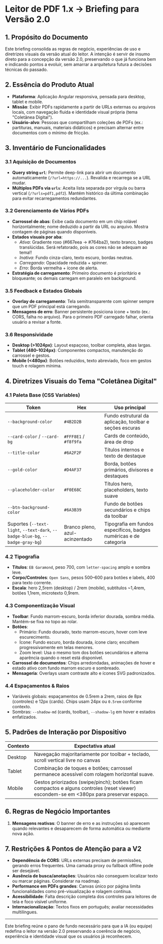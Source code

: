 # Leitor de PDF 1.x &rarr; Briefing para Versão 2.0

## 1. Propósito do Documento
Este briefing consolida as regras de negócio, experiências de uso e diretrizes visuais da versão atual do leitor. A intenção é servir de insumo direto para a concepção da versão 2.0, preservando o que já funciona bem e indicando pontos a evoluir, sem amarrar a arquitetura futura a decisões técnicas do passado.

## 2. Essência do Produto Atual
- **Plataforma**: Aplicação Angular responsiva, pensada para desktop, tablet e mobile.
- **Missão**: Exibir PDFs rapidamente a partir de URLs externas ou arquivos locais, com navegação fluida e identidade visual própria (tema "Coletânea Digital").
- **Usuário-alvo**: Pessoas que compartilham coleções de PDFs (ex.: partituras, manuais, materiais didáticos) e precisam alternar entre documentos com o mínimo de fricção.

## 3. Inventário de Funcionalidades
### 3.1 Aquisição de Documentos
- **Query string `url`**: Permite deep-link para abrir um documento automaticamente (`/?url=https://...`). Revalida e recarrega se a URL mudar.
- **Múltiplos PDFs via `urls`**: Aceita lista separada por vírgula ou barra vertical (`/?urls=pdf1,pdf2`). Mantém histórico da última combinação para evitar recarregamentos redundantes.

### 3.2 Gerenciamento de Vários PDFs
- **Carrossel de abas**: Exibe cada documento em um chip rolável horizontalmente; nome deduzido a partir da URL ou arquivo. Mostra contagem de páginas quando disponíveis.
- **Estados visuais por aba**:
  - *Ativa*: Gradiente roxo (#667eea &rarr; #764ba2), texto branco, badges translúcidas. Será refatorado, pois as cores não se adequam ao tema!!
  - *Inativa*: Fundo cinza-claro, texto escuro, bordas neutras.
  - *Carregando*: Opacidade reduzida + spinner.
  - *Erro*: Borda vermelha + ícone de alerta.
- **Estratégia de carregamento**: Primeiro documento é prioritário e bloqueante; os demais carregam em paralelo em background.

### 3.5 Feedback e Estados Globais
- **Overlay de carregamento**: Tela semitransparente com spinner sempre que um PDF principal está carregando.
- **Mensagens de erro**: Banner persistente posiciona ícone + texto (ex.: CORS, falha no arquivo). Para o primeiro PDF carregado falhar, orienta usuário a revisar a fonte.

### 3.6 Responsividade
- **Desktop (>1024px)**: Layout espaçoso, toolbar completa, abas largas.
- **Tablet (480–1024px)**: Componentes compactos, manutenção do carrossel e gestos.
- **Mobile (<480px)**: Botões reduzidos, texto abreviado, foco em gestos touch e rolagem mínima.

## 4. Diretrizes Visuais do Tema "Coletânea Digital"
### 4.1 Paleta Base (CSS Variables)
| Token | Hex | Uso principal |
|-------|-----|---------------|
| `--background-color` | `#4B2D2B` | Fundo estrutural da aplicação, toolbar e seções escuras |
| `--card-color` / `--card-bg` | `#FFF8E1` / `#f8f9fa` | Cards de conteúdo, área de drop |
| `--title-color` | `#6A2F2F` | Títulos internos e texto de destaque |
| `--gold-color` | `#D4AF37` | Borda, botões primários, divisores e destaques |
| `--placeholder-color` | `#F0E68C` | Títulos hero, placeholders, texto suave |
| `--btn-background-color` | `#6A3B39` | Fundo de botões secundários e chips da toolbar |
| Suportes (`--text-light`, `--text-dark`, `--badge-blue-bg`, `--badge-gray-bg`) | Branco pleno, azul-acinzentado | Tipografia em fundos específicos, badges numéricas e de categoria |

### 4.2 Tipografia
- **Títulos**: `EB Garamond`, peso 700, com `letter-spacing` amplo e sombra leve.
- **Corpo/Controles**: `Open Sans`, pesos 500–600 para botões e labels, 400 para texto corrente.
- **Escala**: hero 2,5rem (desktop) / 2rem (mobile), subtítulos ~1,4rem, botões 1,1rem, microtexto 0,9rem.

### 4.3 Componentização Visual
- **Toolbar**: Fundo marrom-escuro, borda inferior dourada, sombra média. Mantém-se fixa no topo ao rolar.
- **Botões**:
  - Primário: Fundo dourado, texto marrom-escuro, hover com leve escurecimento.
  - Ícone: Fundo escuro, borda dourada, ícone claro; encolhem progressivamente em telas menores.
  - Zoom level: Usa o mesmo tom dos botões secundários e alterna aparência quando o reset está disponível.
- **Carrossel de documentos**: Chips arredondadas, animações de hover e estado ativo com fundo marrom escuro e sombreado.
- **Mensageria**: Overlays usam contraste alto e ícones SVG padronizados.

### 4.4 Espaçamentos & Raios
- Variáveis globais: espaçamentos de 0.5rem a 2rem, raios de 8px (controles) e 12px (cards). Chips usam 24px ou `0.5rem` conforme contexto.
- Sombras: `--shadow-md` (cards, toolbar), `--shadow-lg` em hover e estados enfatizados.

## 5. Padrões de Interação por Dispositivo
| Contexto | Expectativa atual |
|----------|------------------|
| Desktop | Navegação majoritariamente por toolbar + teclado, scroll vertical livre no canvas |
| Tablet | Combinação de toques e botões; carrossel permanece acessível com rolagem horizontal suave. |
| Mobile | Gestos priorizados (swipe/pinch); botões ficam compactos e alguns controles (reset viewer) escondem-se em <380px para preservar espaço. |

## 6. Regras de Negócio Importantes
1. **Mensagens reativas**: O banner de erro e as instruções só aparecem quando relevantes e desaparecem de forma automática ou mediante nova ação.

## 7. Restrições & Pontos de Atenção para a V2
- **Dependência de CORS**: URLs externas precisam de permissões, gerando erros frequentes. Uma camada proxy ou fallback offline pode ser desejável.
- **Ausência de busca/anotações**: Usuários não conseguem localizar texto ou marcar páginas. Considerar na roadmap.
- **Performance em PDFs grandes**: Canvas único por página limita funcionalidades como pré-visualização e rolagem contínua.
- **Acessibilidade**: Falta descrição completa dos controles para leitores de tela e foco visível uniforme.
- **Internacionalização**: Textos fixos em português; avaliar necessidades multilíngues.

---
Este briefing reúne o pano de fundo necessário para que a IA (ou equipe) redefina o leitor na versão 2.0 preservando a coerência de negócio, experiência e identidade visual que os usuários já reconhecem.

